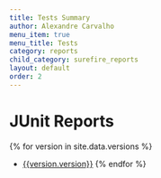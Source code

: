 ```yaml
---
title: Tests Summary
author: Alexandre Carvalho
menu_item: true
menu_title: Tests
category: reports
child_category: surefire_reports
layout: default
order: 2
---
```


# JUnit Reports
{% for version in site.data.versions %}
- [{{version.version}}](versions/test-results-{{version.version}}.md)
{% endfor %}